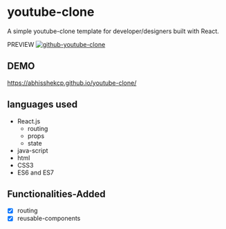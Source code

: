 # youtube-clone
A simple youtube-clone template for developer/designers built with React. 


PREVIEW
[
![github-youtube-clone](https://user-images.githubusercontent.com/46296076/95622337-e1839f00-0a90-11eb-933c-554c16ba8100.png)
](url)


## DEMO 
https://abhisshekcp.github.io/youtube-clone/


## languages used
- React.js
  - routing
  - props
  - state
- java-script
- html
- CSS3
- ES6 and ES7

## Functionalities-Added
- [x] routing
- [x] reusable-components
